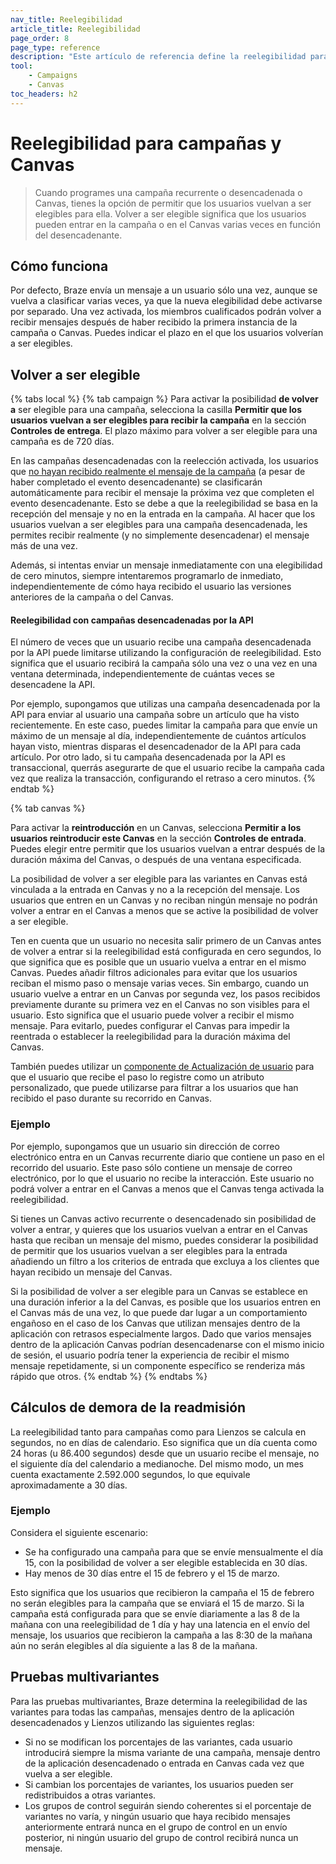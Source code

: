 ```yaml
---
nav_title: Reelegibilidad
article_title: Reelegibilidad
page_order: 8
page_type: reference
description: "Este artículo de referencia define la reelegibilidad para campañas y Lonas."
tool:
    - Campaigns
    - Canvas
toc_headers: h2
---
```


# Reelegibilidad para campañas y Canvas

> Cuando programes una campaña recurrente o desencadenada o Canvas, tienes la opción de permitir que los usuarios vuelvan a ser elegibles para ella. Volver a ser elegible significa que los usuarios pueden entrar en la campaña o en el Canvas varias veces en función del desencadenante.

## Cómo funciona

Por defecto, Braze envía un mensaje a un usuario sólo una vez, aunque se vuelva a clasificar varias veces, ya que la nueva elegibilidad debe activarse por separado. Una vez activada, los miembros cualificados podrán volver a recibir mensajes después de haber recibido la primera instancia de la campaña o Canvas. Puedes indicar el plazo en el que los usuarios volverían a ser elegibles.

## Volver a ser elegible

{% tabs local %}
{% tab campaign %}
Para activar la posibilidad **de volver a** ser elegible para una campaña, selecciona la casilla **Permitir que los usuarios vuelvan a ser elegibles para recibir la campaña** en la sección **Controles de entrega**. El plazo máximo para volver a ser elegible para una campaña es de 720 días.

En las campañas desencadenadas con la reelección activada, los usuarios que [no hayan recibido realmente el mensaje de la campaña]({{site.baseurl}}/user_guide/engagement_tools/campaigns/building_campaigns/delivery_types/triggered_delivery/#why-did-a-user-not-receive-my-triggered-campaign) (a pesar de haber completado el evento desencadenante) se clasificarán automáticamente para recibir el mensaje la próxima vez que completen el evento desencadenante. Esto se debe a que la reelegibilidad se basa en la recepción del mensaje y no en la entrada en la campaña. Al hacer que los usuarios vuelvan a ser elegibles para una campaña desencadenada, les permites recibir realmente (y no simplemente desencadenar) el mensaje más de una vez.

Además, si intentas enviar un mensaje inmediatamente con una elegibilidad de cero minutos, siempre intentaremos programarlo de inmediato, independientemente de cómo haya recibido el usuario las versiones anteriores de la campaña o del Canvas.

#### Reelegibilidad con campañas desencadenadas por la API

El número de veces que un usuario recibe una campaña desencadenada por la API puede limitarse utilizando la configuración de reelegibilidad. Esto significa que el usuario recibirá la campaña sólo una vez o una vez en una ventana determinada, independientemente de cuántas veces se desencadene la API.

Por ejemplo, supongamos que utilizas una campaña desencadenada por la API para enviar al usuario una campaña sobre un artículo que ha visto recientemente. En este caso, puedes limitar la campaña para que envíe un máximo de un mensaje al día, independientemente de cuántos artículos hayan visto, mientras disparas el desencadenador de la API para cada artículo. Por otro lado, si tu campaña desencadenada por la API es transaccional, querrás asegurarte de que el usuario recibe la campaña cada vez que realiza la transacción, configurando el retraso a cero minutos.
{% endtab %}

{% tab canvas %}

Para activar la **reintroducción** en un Canvas, selecciona **Permitir a los usuarios reintroducir este Canvas** en la sección **Controles de entrada**. Puedes elegir entre permitir que los usuarios vuelvan a entrar después de la duración máxima del Canvas, o después de una ventana especificada.

La posibilidad de volver a ser elegible para las variantes en Canvas está vinculada a la entrada en Canvas y no a la recepción del mensaje. Los usuarios que entren en un Canvas y no reciban ningún mensaje no podrán volver a entrar en el Canvas a menos que se active la posibilidad de volver a ser elegible.

Ten en cuenta que un usuario no necesita salir primero de un Canvas antes de volver a entrar si la reelegibilidad está configurada en cero segundos, lo que significa que es posible que un usuario vuelva a entrar en el mismo Canvas. Puedes añadir filtros adicionales para evitar que los usuarios reciban el mismo paso o mensaje varias veces. Sin embargo, cuando un usuario vuelve a entrar en un Canvas por segunda vez, los pasos recibidos previamente durante su primera vez en el Canvas no son visibles para el usuario. Esto significa que el usuario puede volver a recibir el mismo mensaje. Para evitarlo, puedes configurar el Canvas para impedir la reentrada o establecer la reelegibilidad para la duración máxima del Canvas.

También puedes utilizar un [componente de Actualización de usuario]({{site.baseurl}}/user_guide/engagement_tools/canvas/canvas_components/user_update/) para que el usuario que recibe el paso lo registre como un atributo personalizado, que puede utilizarse para filtrar a los usuarios que han recibido el paso durante su recorrido en Canvas.

### Ejemplo

Por ejemplo, supongamos que un usuario sin dirección de correo electrónico entra en un Canvas recurrente diario que contiene un paso en el recorrido del usuario. Este paso sólo contiene un mensaje de correo electrónico, por lo que el usuario no recibe la interacción. Este usuario no podrá volver a entrar en el Canvas a menos que el Canvas tenga activada la reelegibilidad. 

Si tienes un Canvas activo recurrente o desencadenado sin posibilidad de volver a entrar, y quieres que los usuarios vuelvan a entrar en el Canvas hasta que reciban un mensaje del mismo, puedes considerar la posibilidad de permitir que los usuarios vuelvan a ser elegibles para la entrada añadiendo un filtro a los criterios de entrada que excluya a los clientes que hayan recibido un mensaje del Canvas.

Si la posibilidad de volver a ser elegible para un Canvas se establece en una duración inferior a la del Canvas, es posible que los usuarios entren en el Canvas más de una vez, lo que puede dar lugar a un comportamiento engañoso en el caso de los Canvas que utilizan mensajes dentro de la aplicación con retrasos especialmente largos. Dado que varios mensajes dentro de la aplicación Canvas podrían desencadenarse con el mismo inicio de sesión, el usuario podría tener la experiencia de recibir el mismo mensaje repetidamente, si un componente específico se renderiza más rápido que otros.
{% endtab %}
{% endtabs %}

## Cálculos de demora de la readmisión

La reelegibilidad tanto para campañas como para Lienzos se calcula en segundos, no en días de calendario. Eso significa que un día cuenta como 24 horas (u 86.400 segundos) desde que un usuario recibe el mensaje, no el siguiente día del calendario a medianoche. Del mismo modo, un mes cuenta exactamente 2.592.000 segundos, lo que equivale aproximadamente a 30 días.

### Ejemplo

Considera el siguiente escenario:

* Se ha configurado una campaña para que se envíe mensualmente el día 15, con la posibilidad de volver a ser elegible establecida en 30 días.
* Hay menos de 30 días entre el 15 de febrero y el 15 de marzo. 

Esto significa que los usuarios que recibieron la campaña el 15 de febrero no serán elegibles para la campaña que se enviará el 15 de marzo. Si la campaña está configurada para que se envíe diariamente a las 8 de la mañana con una reelegibilidad de 1 día y hay una latencia en el envío del mensaje, los usuarios que recibieron la campaña a las 8:30 de la mañana aún no serán elegibles al día siguiente a las 8 de la mañana.

## Pruebas multivariantes

Para las pruebas multivariantes, Braze determina la reelegibilidad de las variantes para todas las campañas, mensajes dentro de la aplicación desencadenados y Lienzos utilizando las siguientes reglas:

- Si no se modifican los porcentajes de las variantes, cada usuario introducirá siempre la misma variante de una campaña, mensaje dentro de la aplicación desencadenado o entrada en Canvas cada vez que vuelva a ser elegible.
- Si cambian los porcentajes de variantes, los usuarios pueden ser redistribuidos a otras variantes.
- Los grupos de control seguirán siendo coherentes si el porcentaje de variantes no varía, y ningún usuario que haya recibido mensajes anteriormente entrará nunca en el grupo de control en un envío posterior, ni ningún usuario del grupo de control recibirá nunca un mensaje.

